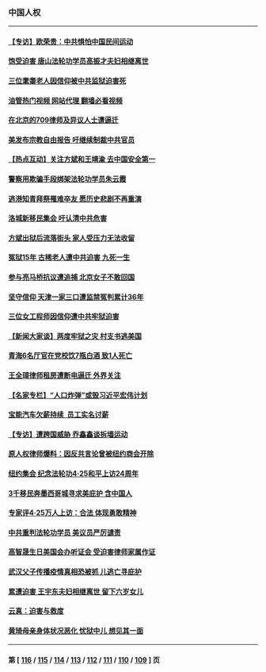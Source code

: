### 中国人权
---
#### [【专访】欧荣贵：中共惧怕中国民间运动](../../pages/ncid278/n13987518.md?05050445) 
#### [饱受迫害 唐山法轮功学员高振才夫妇相继离世](../../pages/ncid278/n13987209.md?05050445) 
#### [三位耄耋老人因信仰被中共监狱迫害死](../../pages/ncid278/n13986618.md?05050445) 
#### [油管热门视频 网站代理 翻墙必看视频](http://138.2.39.72:81/youtube.html?epic-marker?05050445)
#### [在北京的709律师及异议人士遭逼迁](../../pages/ncid278/n13986543.md?05050445) 
#### [美发布宗教自由报告 吁继续制裁中共官员](../../pages/ncid278/n13986700.md?05050445) 
#### [【热点互动】关注方斌和王靖渝 去中国安全第一](../../pages/ncid278/n13986095.md?05050445) 
#### [警察用欺骗手段绑架法轮功学员朱云霞](../../pages/ncid278/n13985959.md?05050445) 
#### [逃港知青拜祭罹难卒友 愿历史悲剧不再重演](../../pages/ncid278/n13985618.md?05050445) 
#### [洛城新移民集会 吁认清中共危害](../../pages/ncid278/n13986012.md?05050445) 
#### [方斌出狱后流落街头 家人受压力无法收留](../../pages/ncid278/n13981951.md?05050445) 
#### [冤狱15年 古稀老人遭中共迫害 九死一生](../../pages/ncid278/n13985199.md?05050445) 
#### [参与亮马桥抗议遭追捕 北京女子不敢回国](../../pages/ncid278/n13985420.md?05050445) 
#### [坚守信仰 天津一家三口遭监禁冤判累计36年](../../pages/ncid278/n13983791.md?05050445) 
#### [三位女工程师因信仰遭中共牢狱迫害](../../pages/ncid278/n13982891.md?05050445) 
#### [【新闻大家谈】两度牢狱之灾 村支书逃美国](../../pages/ncid278/n13983854.md?05050445) 
#### [青海6名厅官在党校饮7瓶白酒 致1人死亡](../../pages/ncid278/n13982870.md?05050445) 
#### [王全璋律师租房遭断电逼迁 外界关注](../../pages/ncid278/n13982096.md?05050445) 
#### [【名家专栏】“人口炸弹”或毁习近平宏伟计划](../../pages/ncid278/n13979311.md?05050445) 
#### [宝能汽车欠薪持续  员工实名讨薪](../../pages/ncid278/n13981519.md?05050445) 
#### [【专访】遭跨国威胁 乔鑫鑫谈拆墙运动](../../pages/ncid278/n13979832.md?05050445) 
#### [原人权律师爆料：因反共言论曾被纽约商会开除](../../pages/ncid278/n13980420.md?05050445) 
#### [纽约集会 纪念法轮功4‧25和平上访24周年](../../pages/ncid278/n13979900.md?05050445) 
#### [3千移民奔墨西哥城寻求美庇护 含中国人](../../pages/ncid278/n13979783.md?05050445) 
#### [专家评4‧25万人上访：合法 体现勇敢精神](../../pages/ncid278/n13975820.md?05050445) 
#### [中共重判法轮功学员 美议员严厉谴责](../../pages/ncid278/n13979301.md?05050445) 
#### [高智晟生日美国会办听证会 受迫害律师家属作证](../../pages/ncid278/n13978568.md?05050445) 
#### [武汉父子传播疫情真相恐被抓 儿逃亡寻庇护](../../pages/ncid278/n13977160.md?05050445) 
#### [累遭迫害 王宇东夫妇相继离世 留下六岁女儿](../../pages/ncid278/n13977555.md?05050445) 
#### [云真：迫害与救度](../../pages/ncid278/n13977248.md?05050445) 
#### [黄琦母亲身体状况恶化 忧狱中儿 想见其一面](../../pages/ncid278/n13977542.md?05050445) 

---
#### 第 [ [116](./116.md?05050445) / [115](./115.md?05050445) / [114](./114.md?05050445) / [113](./113.md?05050445) / [112](./112.md?05050445) / [111](./111.md?05050445) / [110](./110.md?05050445) / [109](./109.md?05050445) ] 页
